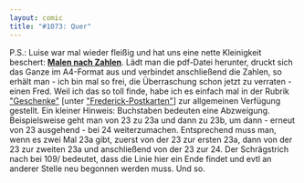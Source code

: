 ```yaml
---
layout: comic
title: "#1073: Quer"
---
```


P.S.:
Luise war mal wieder fleißig und hat uns eine nette Kleinigkeit beschert: <a href="http://www.fonflatter.de/karten"><strong>Malen nach Zahlen</strong></a>. 
Lädt man die pdf-Datei herunter, druckt sich das Ganze im A4-Format aus und verbindet anschließend die Zahlen, so erhält man - ich bin mal so frei, die Überraschung schon jetzt zu verraten - einen Fred. 
Weil ich das so toll finde, habe ich es einfach mal in der Rubrik <a href="http://www.fonflatter.de/geschenke">"Geschenke"</a> [unter <a href="http://www.fonflatter.de/karten">"Frederick-Postkarten"</a>] zur allgemeinen Verfügung gestellt.
<span class="small">Ein kleiner Hinweis: Buchstaben bedeuten eine Abzweigung. Beispielsweise geht man von 23 zu 23a und dann zu 23b, um dann - erneut von 23 ausgehend - bei 24 weiterzumachen. Entsprechend muss man, wenn es zwei Mal 23a gibt, zuerst von der 23 zur ersten 23a, dann von der 23 zur zweiten 23a und anschließend von der 23 zur 24. Der Schrägstrich nach bei 109/ bedeutet, dass die Linie hier ein Ende findet und evtl an anderer Stelle neu begonnen werden muss.</span>
Und so.
